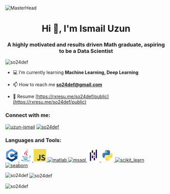 ![MasterHead](https://www.sciencealert.com/images/2022-01/3DSpaceMap_600.gif)
<h1 align="center">Hi 👋, I'm Ismail Uzun</h1>
<h3 align="center">A highly motivated and results driven Math graduate, aspiring to be a Data Scientist</h3>

<p align="left"> <img src="https://komarev.com/ghpvc/?username=so24def&label=Profile%20views&color=0e75b6&style=flat" alt="so24def" /> </p>

- :computer: I’m currently learning **Machine Learning, Deep Learning**

- 📫 How to reach me **so24def@gmail.com**

- 📄 Resume [https://rxresu.me/so24def/public](https://rxresu.me/so24def/public)

<h3 align="left">Connect with me:</h3>
<p align="left">
<a href="https://linkedin.com/in/uzun-ismail" target="blank"><img align="center" src="https://raw.githubusercontent.com/rahuldkjain/github-profile-readme-generator/master/src/images/icons/Social/linked-in-alt.svg" alt="uzun-ismail" height="30" width="40" /></a>
<a href="https://kaggle.com/so24def" target="blank"><img align="center" src="https://raw.githubusercontent.com/rahuldkjain/github-profile-readme-generator/master/src/images/icons/Social/kaggle.svg" alt="so24def" height="30" width="40" /></a>
</p>

<h3 align="left">Languages and Tools:</h3>
<p align="left"> <a href="https://www.w3schools.com/cpp/" target="_blank" rel="noreferrer"> <img src="https://raw.githubusercontent.com/devicons/devicon/master/icons/cplusplus/cplusplus-original.svg" alt="cplusplus" width="40" height="40"/> </a> <a href="https://www.java.com" target="_blank" rel="noreferrer"> <img src="https://raw.githubusercontent.com/devicons/devicon/master/icons/java/java-original.svg" alt="java" width="40" height="40"/> </a> <a href="https://developer.mozilla.org/en-US/docs/Web/JavaScript" target="_blank" rel="noreferrer"> <img src="https://raw.githubusercontent.com/devicons/devicon/master/icons/javascript/javascript-original.svg" alt="javascript" width="40" height="40"/> </a> <a href="https://www.mathworks.com/" target="_blank" rel="noreferrer"> <img src="https://upload.wikimedia.org/wikipedia/commons/2/21/Matlab_Logo.png" alt="matlab" width="40" height="40"/> </a> <a href="https://www.microsoft.com/en-us/sql-server" target="_blank" rel="noreferrer"> <img src="https://www.svgrepo.com/show/303229/microsoft-sql-server-logo.svg" alt="mssql" width="40" height="40"/> </a> <a href="https://pandas.pydata.org/" target="_blank" rel="noreferrer"> <img src="https://raw.githubusercontent.com/devicons/devicon/2ae2a900d2f041da66e950e4d48052658d850630/icons/pandas/pandas-original.svg" alt="pandas" width="40" height="40"/> </a> <a href="https://www.python.org" target="_blank" rel="noreferrer"> <img src="https://raw.githubusercontent.com/devicons/devicon/master/icons/python/python-original.svg" alt="python" width="40" height="40"/> </a> <a href="https://scikit-learn.org/" target="_blank" rel="noreferrer"> <img src="https://upload.wikimedia.org/wikipedia/commons/0/05/Scikit_learn_logo_small.svg" alt="scikit_learn" width="40" height="40"/> </a> <a href="https://seaborn.pydata.org/" target="_blank" rel="noreferrer"> <img src="https://seaborn.pydata.org/_images/logo-mark-lightbg.svg" alt="seaborn" width="40" height="40"/> </a> </p>

<p><img align="left" src="https://github-readme-stats.vercel.app/api/top-langs?username=so24def&show_icons=true&locale=en&layout=compact" alt="so24def" /></p>

<p>&nbsp;<img align="center" src="https://github-readme-stats.vercel.app/api?username=so24def&show_icons=true&locale=en" alt="so24def" /></p>

<p><img align="center" src="https://github-readme-streak-stats.herokuapp.com/?user=so24def&" alt="so24def" /></p>

